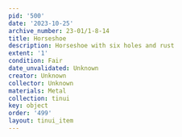 ```yaml
---
pid: '500'
date: '2023-10-25'
archive_number: 23-01/1-8-14
title: Horseshoe
description: Horseshoe with six holes and rust
extent: '1'
condition: Fair
date_unvalidated: Unknown
creator: Unknown
collector: Unknown
materials: Metal
collection: tinui
key: object
order: '499'
layout: tinui_item
---
```

